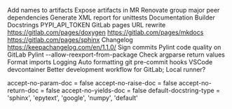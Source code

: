 Add names to artifacts
Expose artifacts in MR
Renovate group major peer dependencies
Generate XML report for unittests
Documentation
	Builder
	Docstrings
	PYPI_API_TOKEN
	GitLab pages URL rewrite
	https://gitlab.com/pages/doxygen
	https://gitlab.com/pages/mkdocs
	https://gitlab.com/pages/sphinx
Changelog https://keepachangelog.com/en/1.1.0/
Sign commits
Pylint code quality on GitLab
Pylint --allow-reexport-from-package
Check argparse return values
Format imports
Logging
Auto formatting
git pre-commit hooks
VSCode devcontainer
Better development workflow for GitLab; Local runner?



accept-no-param-doc = false
accept-no-raise-doc = false
accept-no-return-doc = false
accept-no-yields-doc = false
default-docstring-type = 'sphinx', 'epytext', 'google', 'numpy', 'default'